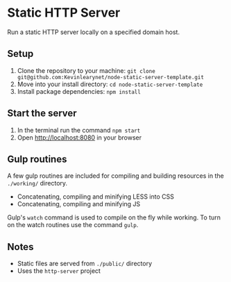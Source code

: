 # Static HTTP Server

Run a static HTTP server locally on a specified domain host. 

## Setup

1. Clone the repository to your machine: `git clone git@github.com:Kevinlearynet/node-static-server-template.git`
1. Move into your install directory: `cd node-static-server-template`
1. Install package dependencies: `npm install`

## Start the server

1. In the terminal run the command `npm start`
1. Open [http://localhost:8080](http://localhost:8080) in your browser

## Gulp routines

A few gulp routines are included for compiling and building resources in the `./working/` directory.

* Concatenating, compiling and minifying LESS into CSS
* Concatenating, compiling and minifying JS

Gulp's `watch` command is used to compile on the fly while working. To turn on the watch routines use the command `gulp`.

## Notes

* Static files are served from `./public/` directory
* Uses the `http-server` project